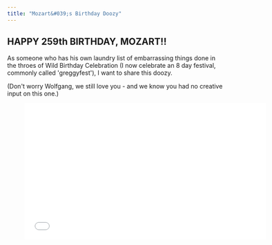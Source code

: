 ```yaml
---
title: "Mozart&#039;s Birthday Doozy"
---
```


<p></p><h2>HAPPY 259th BIRTHDAY, MOZART!!</h2>
As someone who has his own laundry list of embarrassing things done in the throes of Wild Birthday Celebration (I now celebrate an 8 day festival, commonly called 'greggyfest'), I want to share this doozy.<p></p><p>(Don't worry Wolfgang, we still love you - and we know you had no creative input on this one.)</p><p><figure data-type="video"><iframe src="//www.youtube.com/embed/zD3swlmflHI" width="560" height="315" frameborder="0" allowfullscreen="allowfullscreen"></iframe></figure></p>
